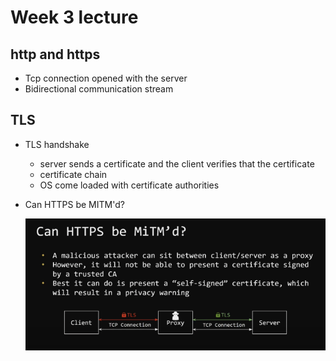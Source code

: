 # Week 3 lecture

## http and https

- Tcp connection opened with the server
- Bidirectional communication stream

## TLS

- TLS handshake

  - server sends a certificate and the client verifies that the certificate
  - certificate chain
  - OS come loaded with certificate authorities

- Can HTTPS be MITM'd?

  ![](./images/Screen%20Shot%202021-06-18%20at%205.29.55%20pm.png)


